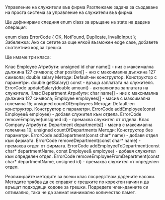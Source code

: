 Управление на служители във фирма
Разглежаме задача за създаване на проста система за управление на служители във фирма.

Ще дефинираме следния enum class за връщане на state на дадена операция:

enum class ErrorCode {
    OK,
    NotFound,
    Duplicate,
    InvalidInput
};
Забележка: Ако се сетите за още някой възможен edge case, добавете съответния код за грешка.

Ще имаме три класа:

Клас Employee
Атрибути:
unsigned id
char name[] - низ с максимална дължина 127 символа;
char position[] - низ с максимална дължина 127 символа;
double salary
Методи:
Default-ен конструктор.
Конструктор с параметри.
double getSalary() const - връща заплатата на служителя.
ErrorCode updateSalary(double amount) - актуализира заплатата на служителя.
Клас Department
Атрибути:
char name[] - низ с максимална дължина 127 символа;
Employee employees[] - масив с максималнa големина 15;
unsigned countOfEmployees
Методи:
Default-ен конструктор.
Конструктор с параметри.
ErrorCode addEmployee(const Employee& employee) - добавя служител към отдела.
ErrorCode removeEmployee(unsigned id) - премахва служител от отдела.
Клас Company
Атрибути:
Department departments[] - масив с максималнa големина 10;
unsigned countOfDepartments
Методи:
Конструктор без параметри.
ErrorCode addDepartment(const char* name) - добавя отдел към фирмата.
ErrorCode removeDepartment(const char* name) - премахва отдел от фирмата.
ErrorCode addEmployeeToDepartment(const char* departmentName, const Employee& employee) - добавя служител към определен отдел.
ErrorCode removeEmployeeFromDepartment(const char* departmentName, unsigned id) - премахва служител от определен отдел.

Реализирайте методите за всеки клас посредством дадените насоки. Методите трябва да се справят с грешките по коректен начин и да връщат подходящи кодове за грешки. Подредете член-данните си оптимално, така че да заемат минимално количество памет.
